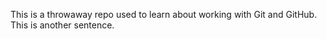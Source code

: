 This is a throwaway repo used to learn about working with Git and GitHub.
This is another sentence.
